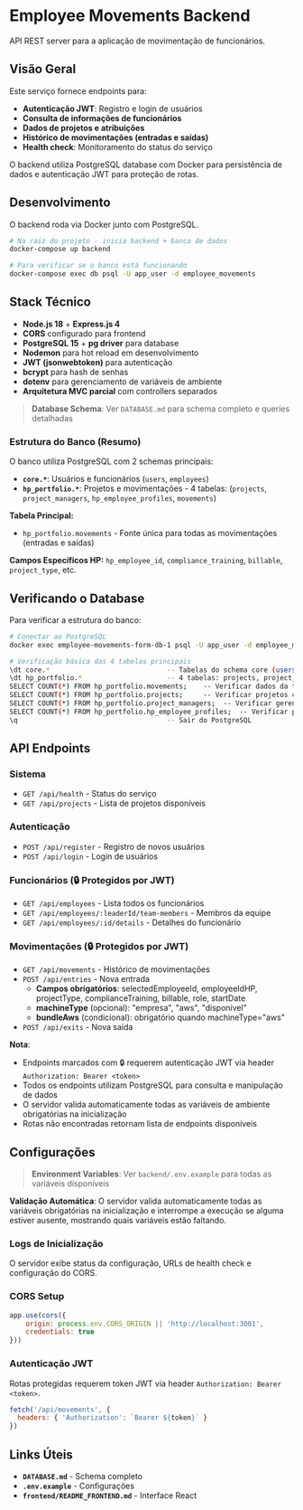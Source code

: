 # Employee Movements Backend

API REST server para a aplicação de movimentação de funcionários.

## Visão Geral

Este serviço fornece endpoints para:
- **Autenticação JWT**: Registro e login de usuários
- **Consulta de informações de funcionários**
- **Dados de projetos e atribuições**
- **Histórico de movimentações (entradas e saídas)**
- **Health check**: Monitoramento do status do serviço

O backend utiliza PostgreSQL database com Docker para persistência de dados e autenticação JWT para proteção de rotas.

## Desenvolvimento

O backend roda via Docker junto com PostgreSQL.

```bash
# Na raiz do projeto - inicia backend + banco de dados
docker-compose up backend

# Para verificar se o banco está funcionando
docker-compose exec db psql -U app_user -d employee_movements
```

## Stack Técnico

- **Node.js 18** + **Express.js 4**
- **CORS** configurado para frontend
- **PostgreSQL 15** + **pg driver** para database
- **Nodemon** para hot reload em desenvolvimento
- **JWT (jsonwebtoken)** para autenticação
- **bcrypt** para hash de senhas
- **dotenv** para gerenciamento de variáveis de ambiente
- **Arquitetura MVC parcial** com controllers separados

> **Database Schema**: Ver `DATABASE.md` para schema completo e queries detalhadas

### Estrutura do Banco (Resumo)

O banco utiliza PostgreSQL com 2 schemas principais:

- **`core.*`**: Usuários e funcionários (`users`, `employees`)
- **`hp_portfolio.*`**: Projetos e movimentações - 4 tabelas: (`projects`, `project_managers`, `hp_employee_profiles`, `movements`)

**Tabela Principal:**
- `hp_portfolio.movements` - Fonte única para todas as movimentações (entradas e saídas)

**Campos Específicos HP:** `hp_employee_id`, `compliance_training`, `billable`, `project_type`, etc.

## Verificando o Database

Para verificar a estrutura do banco:

```bash
# Conectar ao PostgreSQL
docker exec employee-movements-form-db-1 psql -U app_user -d employee_movements

# Verificação básica das 4 tabelas principais
\dt core.*                             -- Tabelas do schema core (users, employees)
\dt hp_portfolio.*                     -- 4 tabelas: projects, project_managers, hp_employee_profiles, movements
SELECT COUNT(*) FROM hp_portfolio.movements;    -- Verificar dados da tabela principal
SELECT COUNT(*) FROM hp_portfolio.projects;     -- Verificar projetos cadastrados
SELECT COUNT(*) FROM hp_portfolio.project_managers;  -- Verificar gerentes atribuídos
SELECT COUNT(*) FROM hp_portfolio.hp_employee_profiles;  -- Verificar perfis HP
\q                                     -- Sair do PostgreSQL
```

## API Endpoints

### Sistema
- `GET /api/health` - Status do serviço
- `GET /api/projects` - Lista de projetos disponíveis

### Autenticação
- `POST /api/register` - Registro de novos usuários
- `POST /api/login` - Login de usuários

### Funcionários (🔒 Protegidos por JWT)
- `GET /api/employees` - Lista todos os funcionários
- `GET /api/employees/:leaderId/team-members` - Membros da equipe
- `GET /api/employees/:id/details` - Detalhes do funcionário

### Movimentações (🔒 Protegidos por JWT)
- `GET /api/movements` - Histórico de movimentações
- `POST /api/entries` - Nova entrada
  - **Campos obrigatórios**: selectedEmployeeId, employeeIdHP, projectType, complianceTraining, billable, role, startDate
  - **machineType** (opcional): "empresa", "aws", "disponivel"
  - **bundleAws** (condicional): obrigatório quando machineType="aws"
- `POST /api/exits` - Nova saída

**Nota**: 
- Endpoints marcados com 🔒 requerem autenticação JWT via header `Authorization: Bearer <token>`
- Todos os endpoints utilizam PostgreSQL para consulta e manipulação de dados
- O servidor valida automaticamente todas as variáveis de ambiente obrigatórias na inicialização
- Rotas não encontradas retornam lista de endpoints disponíveis

## Configurações

> **Environment Variables**: Ver `backend/.env.example` para todas as variáveis disponíveis

**Validação Automática**: O servidor valida automaticamente todas as variáveis obrigatórias na inicialização e interrompe a execução se alguma estiver ausente, mostrando quais variáveis estão faltando.

### Logs de Inicialização
O servidor exibe status da configuração, URLs de health check e configuração do CORS.

### CORS Setup
```js
app.use(cors({
    origin: process.env.CORS_ORIGIN || 'http://localhost:3001',
    credentials: true
}))
```

### Autenticação JWT
Rotas protegidas requerem token JWT via header `Authorization: Bearer <token>`.

```js
fetch('/api/movements', {
  headers: { 'Authorization': `Bearer ${token}` }
})
```

## Links Úteis

- **`DATABASE.md`** - Schema completo
- **`.env.example`** - Configurações  
- **`frontend/README_FRONTEND.md`** - Interface React